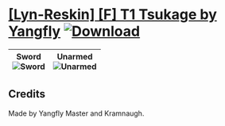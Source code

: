 # [\[Lyn-Reskin\] \[F\] T1 Tsukage by Yangfly](https://git.io/JisDV) [![Download](https://img.shields.io/badge/Download--red?style=social&logo=github)](https://git.io/Jisyk)

| <b>Sword</b><br/><img alt="Sword" src="https://git.io/Jisi6"/> | <b>Unarmed</b><br/><img alt="Unarmed" src="https://git.io/JisiD"/> |
| :---: | :---: |

## Credits

Made by Yangfly Master and Kramnaugh.

